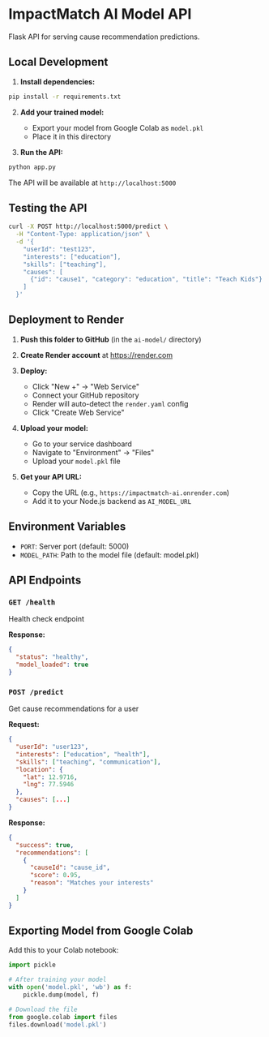 # ImpactMatch AI Model API

Flask API for serving cause recommendation predictions.

## Local Development

1. **Install dependencies:**
```bash
pip install -r requirements.txt
```

2. **Add your trained model:**
   - Export your model from Google Colab as `model.pkl`
   - Place it in this directory

3. **Run the API:**
```bash
python app.py
```

The API will be available at `http://localhost:5000`

## Testing the API

```bash
curl -X POST http://localhost:5000/predict \
  -H "Content-Type: application/json" \
  -d '{
    "userId": "test123",
    "interests": ["education"],
    "skills": ["teaching"],
    "causes": [
      {"id": "cause1", "category": "education", "title": "Teach Kids"}
    ]
  }'
```

## Deployment to Render

1. **Push this folder to GitHub** (in the `ai-model/` directory)

2. **Create Render account** at https://render.com

3. **Deploy:**
   - Click "New +" → "Web Service"
   - Connect your GitHub repository
   - Render will auto-detect the `render.yaml` config
   - Click "Create Web Service"

4. **Upload your model:**
   - Go to your service dashboard
   - Navigate to "Environment" → "Files"
   - Upload your `model.pkl` file

5. **Get your API URL:**
   - Copy the URL (e.g., `https://impactmatch-ai.onrender.com`)
   - Add it to your Node.js backend as `AI_MODEL_URL`

## Environment Variables

- `PORT`: Server port (default: 5000)
- `MODEL_PATH`: Path to the model file (default: model.pkl)

## API Endpoints

### `GET /health`
Health check endpoint

**Response:**
```json
{
  "status": "healthy",
  "model_loaded": true
}
```

### `POST /predict`
Get cause recommendations for a user

**Request:**
```json
{
  "userId": "user123",
  "interests": ["education", "health"],
  "skills": ["teaching", "communication"],
  "location": {
    "lat": 12.9716,
    "lng": 77.5946
  },
  "causes": [...]
}
```

**Response:**
```json
{
  "success": true,
  "recommendations": [
    {
      "causeId": "cause_id",
      "score": 0.95,
      "reason": "Matches your interests"
    }
  ]
}
```

## Exporting Model from Google Colab

Add this to your Colab notebook:

```python
import pickle

# After training your model
with open('model.pkl', 'wb') as f:
    pickle.dump(model, f)

# Download the file
from google.colab import files
files.download('model.pkl')
```
